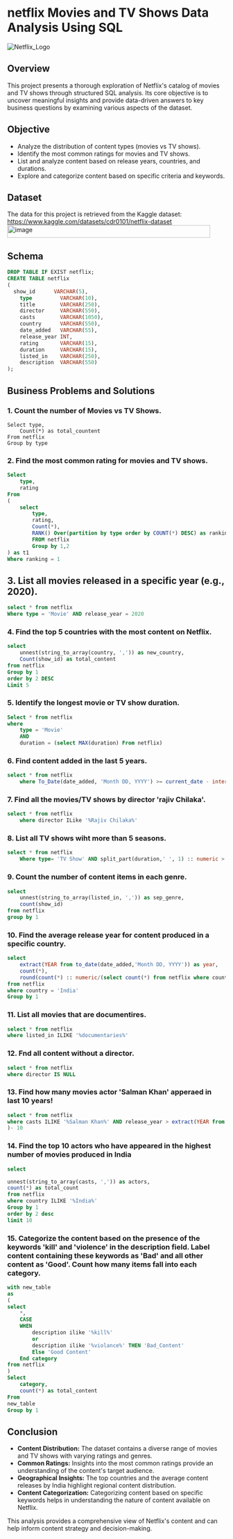 # netflix Movies and TV Shows Data Analysis Using SQL

![Netflix_Logo](https://github.com/CarmenVartanian/netflix_sql_project/blob/main/BrandAssets_Logos_01-Wordmark%20(1).png?raw=true)

## Overview

This project presents a thorough exploration of Netflix's catalog of movies and TV shows through structured SQL analysis. Its core objective is to uncover meaningful insights and provide data-driven answers to key business questions by examining various aspects of the dataset.

## Objective

- Analyze the distribution of content types (movies vs TV shows).
- Identify the most common ratings for movies and TV shows.
- List and analyze content based on release years, countries, and durations.
- Explore and categorize content based on specific criteria and keywords.

## Dataset
The data for this project is retrieved from the Kaggle dataset:
https://www.kaggle.com/datasets/cdr0101/netflix-dataset<img width="468" height="29" alt="image" src="https://github.com/user-attachments/assets/723bc952-32b1-488a-b2f4-8b6f16194193" />


## Schema
```sql
DROP TABLE IF EXIST netflix;
CREATE TABLE netflix
(
  show_id      VARCHAR(5),
    type         VARCHAR(10),
    title        VARCHAR(250),
    director     VARCHAR(550),
    casts        VARCHAR(1050),
    country      VARCHAR(550),
    date_added   VARCHAR(55),
    release_year INT,
    rating       VARCHAR(15),
    duration     VARCHAR(15),
    listed_in    VARCHAR(250),
    description  VARCHAR(550)
);
```
## Business Problems and Solutions

### 1. Count the number of Movies vs TV Shows.
```sq;
Select type, 
	Count(*) as total_countent
From netflix
Group by type
```

### 2. Find the most common rating for movies and TV shows.
```sql
Select
	type,
	rating
From 
(
	select
		type,
		rating,
		Count(*),
		RANK() Over(partition by type order by COUNT(*) DESC) as ranking
		FROM netflix
		Group by 1,2
) as t1
Where ranking = 1
```

## 3. List all movies released in a specific year (e.g., 2020).
```sql
select * from netflix
Where type = 'Movie' AND release_year = 2020
```

### 4. Find the top 5 countries with the most content on Netflix.
```sql
select 
	unnest(string_to_array(country, ',')) as new_country,
	Count(show_id) as total_content
from netflix
Group by 1
order by 2 DESC
Limit 5
```

### 5. Identify the longest movie or TV show duration.
```sql
Select * from netflix
where
	type = 'Movie'
	AND
	duration = (select MAX(duration) From netflix)
```
### 6. Find content added in the last 5 years.
```sql
select * from netflix
	where To_Date(date_added, 'Month DD, YYYY') >= current_date - interval '5 years'
```

### 7. Find all the movies/TV shows by director 'rajiv Chilaka'.
```sql
select * from netflix
	where director ILike '%Rajiv Chilaka%'
```
### 8. List all TV shows wiht more than 5 seasons.
```sql
select * from netflix
	Where type= 'TV Show' AND split_part(duration,' ', 1) :: numeric > 5 
```

### 9. Count the number of content items in each genre.
```sql
select  
	unnest(string_to_array(listed_in, ',')) as sep_genre,
	count(show_id)
from netflix
group by 1
```

### 10. Find the average release year for content produced in a specific country.
```sql
select 
	extract(YEAR from to_date(date_added,'Month DD, YYYY')) as year, 
	count(*),
	round(count(*) :: numeric/(select count(*) from netflix where country='India')*100,2) as avg_content_per_year
from netflix
where country = 'India'
Group by 1
```
### 11. List all movies that are documentires.
```sql
select * from netflix
where listed_in ILIKE '%documentaries%'
```
### 12. Fnd all content without a director.
```sql
select * from netflix
where director IS NULL
```
### 13. Find how many movies actor 'Salman Khan' apperaed in last 10 years!
```sql
select * from netflix
where casts ILIKE '%Salman Khan%' AND release_year > extract(YEAR from current_date
)- 10
```
### 14. Find the top 10 actors who have appeared in the highest number of movies produced in India
```sql
select 

unnest(string_to_array(casts, ',')) as actors,
count(*) as total_count
from netflix
where country ILIKE '%India%'
Group by 1
order by 2 desc
limit 10
```

### 15. Categorize the content based on the presence of the keywords 'kill' and 'violence' in the description field. Label content containing these keywords as 'Bad' and all other content as 'Good'. Count how many items fall into each category.
```sql
with new_table
as
(
select 
	*,
	CASE
	WHEN 
		description ilike '%kill%'
		or 
		description ilike '%violance%' THEN 'Bad_Content'
		Else 'Good Content'
	End category
from netflix
)
Select
	category,
	count(*) as total_content
From
new_table
Group by 1
```
## Conclusion
- **Content Distribution:** The dataset contains a diverse range of movies and TV shows with varying ratings and genres.
- **Common Ratings:** Insights into the most common ratings provide an understanding of the content's target audience.
- **Geographical Insights:** The top countries and the average content releases by India highlight regional content distribution.
- **Content Categorization:** Categorizing content based on specific keywords helps in understanding the nature of content available on Netflix.

This analysis provides a comprehensive view of Netflix's content and can help inform content strategy and decision-making.
